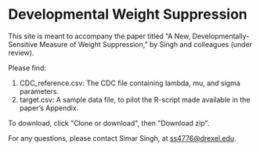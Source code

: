 
# Developmental Weight Suppression

This site is meant to accompany the paper titled “A New, Developmentally-Sensitive Measure
of Weight Suppression,” by Singh and colleagues (under review).

Please find:
1. CDC_reference.csv: The CDC file containing lambda, mu, and sigma parameters.
2. target.csv: A sample data file, to pilot the R-script made available in the paper’s Appendix.

To download, click "Clone or download", then "Download zip".

For any questions, please contact Simar Singh, at ss4776@drexel.edu.
